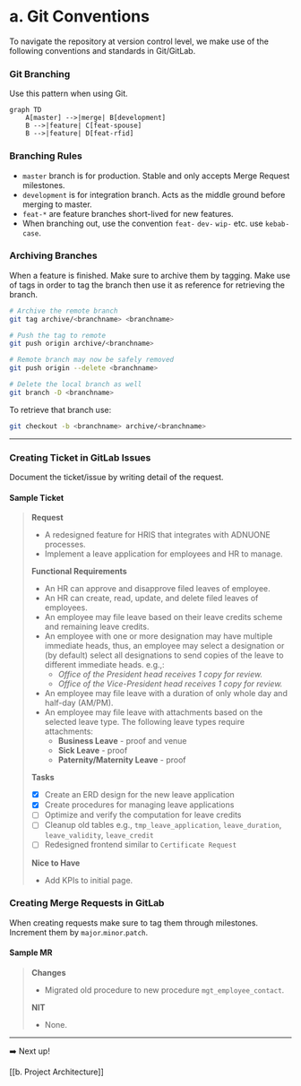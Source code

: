 # a. Git Conventions

To navigate the repository at version control level, we make use of the following conventions and standards in Git/GitLab.

### Git Branching

Use this pattern when using Git.
```mermaid
graph TD
    A[master] -->|merge| B[development]
    B -->|feature| C[feat-spouse]
    B -->|feature| D[feat-rfid]
```

### Branching Rules

- `master` branch is for production. Stable and only accepts Merge Request milestones.
- `development` is for integration branch. Acts as the middle ground before merging to master.
- `feat-*` are feature branches short-lived for new features.
- When branching out, use the convention `feat-` `dev-` `wip-` etc. use `kebab-case`.

### Archiving Branches

When a feature is finished. Make sure to archive them by tagging. Make use of tags in order to tag the branch then use it as reference for retrieving the branch.

```bash
# Archive the remote branch
git tag archive/<branchname> <branchname>

# Push the tag to remote
git push origin archive/<branchname>

# Remote branch may now be safely removed
git push origin --delete <branchname>

# Delete the local branch as well
git branch -D <branchname>
```

To retrieve that branch use:

```bash
git checkout -b <branchname> archive/<branchname>
```

---
### Creating Ticket in GitLab Issues

Document the ticket/issue by writing detail of the request.
#### Sample Ticket

> **Request**
> 
> - A redesigned feature for HRIS that integrates with ADNUONE processes.
> - Implement a leave application for employees and HR to manage.
> 
>**Functional Requirements**
> 
> - An HR can approve and disapprove filed leaves of employee.
> - An HR can create, read, update, and delete filed leaves of employees.
> - An employee may file leave based on their leave credits scheme and remaining leave credits.
> - An employee with one or more designation may have multiple immediate heads, thus, an employee may select a designation or (by default) select all designations to send copies of the leave to different immediate heads. e.g.,:
 >   - _Office of the President head receives 1 copy for review._
 >   - _Office of the Vice-President head receives 1 copy for review._
> - An employee may file leave with a duration of only whole day and half-day (AM/PM).
> - An employee may file leave with attachments based on the selected leave type. The following leave types require attachments:
>    - **Business Leave** - proof and venue
>    - **Sick Leave** - proof
>    - **Paternity/Maternity Leave** - proof
> 
>**Tasks**
> 
> - [x]  Create an ERD design for the new leave application
> - [x]  Create procedures for managing leave applications
> - [ ]  Optimize and verify the computation for leave credits
> - [ ]  Cleanup old tables e.g., `tmp_leave_application`, `leave_duration`, `leave_validity`, `leave_credit`
> - [ ]  Redesigned frontend similar to `Certificate Request`
> 
>**Nice to Have**
> 
> - Add KPIs to initial page.

### Creating Merge Requests in GitLab

When creating requests make sure to tag them through milestones. Increment them by `major`.`minor`.`patch`.

#### Sample MR

>**Changes**
>
>- Migrated old procedure to new procedure `mgt_employee_contact`.
>
>**NIT**
>
>- None.

---

➡️ Next up!

[[b. Project Architecture]]